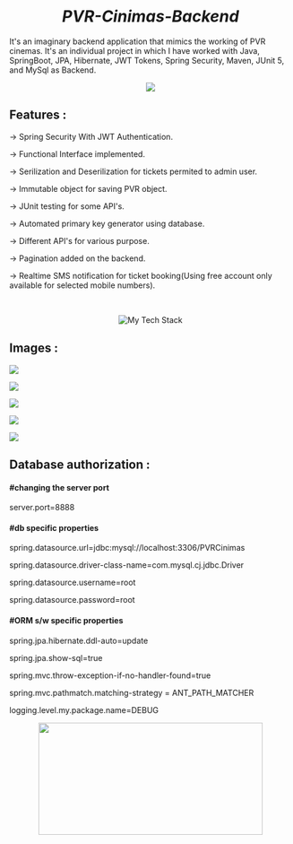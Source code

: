 <h1 align="center"><i>PVR-Cinimas-Backend</i></h1>
<p>It's an imaginary backend application that mimics the working of PVR cinemas. It's an individual project in which I have worked with Java, SpringBoot, JPA, Hibernate, JWT Tokens, Spring Security, Maven, JUnit 5, and MySql as Backend.</p>
<p  align="center"><image src="https://media.tenor.com/UW05sKVRbDkAAAAC/minions.gif"/></p>
<h2>Features : </h2>
<p>-> Spring Security With JWT Authentication.</p>
<p>-> Functional Interface implemented.</p>
<p>-> Serilization and Deserilization for tickets permited to admin user.</p>
<p>-> Immutable object for saving PVR object.</p>
<p>-> JUnit testing for some API's.</p>
<p>-> Automated primary key generator using database.</p>
<p>-> Different API's for various purpose.</p>
<p>-> Pagination added on the backend.</p>
<p>-> Realtime SMS notification for ticket booking(Using free account only available for selected mobile numbers).</p>

</br>
<p align="center"><img src="https://github-readme-tech-stack.vercel.app/api/cards?title=Tech%20Stack%20Used&align=center&titleAlign=center&lineCount=2&theme=cyberpunk&line1=Java%20,Java,1c9a97;Spring,Spring,9a110e;Spring%20Security%C2%A0,Spring%20Security,82b88d;JUnit,JUnit,29ce2a;&line2=MySQL,MySQL,971c5e;Hibernate,Hibernate,9dd558;Spring%20MVC,Spring%20MVC,7ba6e4;Swagger,Swagger,1c4eb5;" alt="My Tech Stack" />
</p>
<h2>Images : </h2>
<p><image src="https://i.imgur.com/etW1knT.png"/></p>
<p><image src="https://i.imgur.com/D2evnMr.png"/></p>
<p><image src="https://i.imgur.com/GCrHbgu.png"/></p>
<p><image src="https://i.imgur.com/bKyTYQc.png"/></p>
<p><image src="https://i.imgur.com/Oc7YCOY.png"/></p>

<h2>Database authorization : </h2>
<h4>#changing the server port</h4>
<p>server.port=8888</p>

<h4>#db specific properties</h4>
<p>spring.datasource.url=jdbc:mysql://localhost:3306/PVRCinimas</p>
<p>spring.datasource.driver-class-name=com.mysql.cj.jdbc.Driver</p>
<p>spring.datasource.username=root</p>
<p>spring.datasource.password=root</p>

<h4>#ORM s/w specific properties</h4>
<p>spring.jpa.hibernate.ddl-auto=update</p>
<p>spring.jpa.show-sql=true</p>

<p>spring.mvc.throw-exception-if-no-handler-found=true</p>
<p>spring.mvc.pathmatch.matching-strategy = ANT_PATH_MATCHER</p>
<p>logging.level.my.package.name=DEBUG</p>
<p align="center"><image src="https://media.tenor.com/THSSOLP5yUkAAAAi/anime-animated-text.gif" width="400px" height="200px"/></p>
